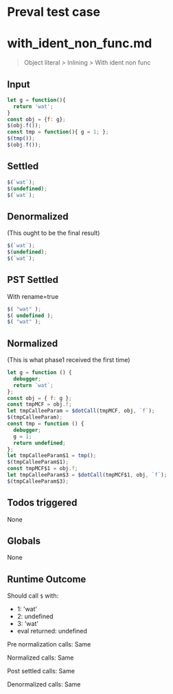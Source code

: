 # Preval test case

# with_ident_non_func.md

> Object literal > Inlining > With ident non func
>
>

## Input

`````js filename=intro
let g = function(){ 
  return 'wat';
}
const obj = {f: g};
$(obj.f());
const tmp = function(){ g = 1; };
$(tmp());
$(obj.f());
`````


## Settled


`````js filename=intro
$(`wat`);
$(undefined);
$(`wat`);
`````


## Denormalized
(This ought to be the final result)

`````js filename=intro
$(`wat`);
$(undefined);
$(`wat`);
`````


## PST Settled
With rename=true

`````js filename=intro
$( "wat" );
$( undefined );
$( "wat" );
`````


## Normalized
(This is what phase1 received the first time)

`````js filename=intro
let g = function () {
  debugger;
  return `wat`;
};
const obj = { f: g };
const tmpMCF = obj.f;
let tmpCalleeParam = $dotCall(tmpMCF, obj, `f`);
$(tmpCalleeParam);
const tmp = function () {
  debugger;
  g = 1;
  return undefined;
};
let tmpCalleeParam$1 = tmp();
$(tmpCalleeParam$1);
const tmpMCF$1 = obj.f;
let tmpCalleeParam$3 = $dotCall(tmpMCF$1, obj, `f`);
$(tmpCalleeParam$3);
`````


## Todos triggered


None


## Globals


None


## Runtime Outcome


Should call `$` with:
 - 1: 'wat'
 - 2: undefined
 - 3: 'wat'
 - eval returned: undefined

Pre normalization calls: Same

Normalized calls: Same

Post settled calls: Same

Denormalized calls: Same

